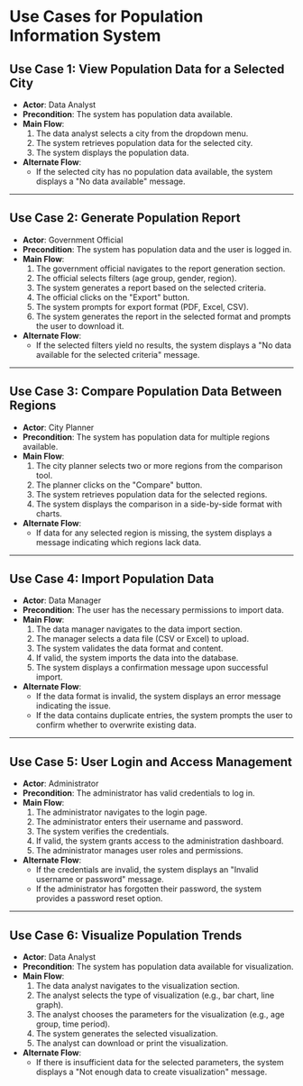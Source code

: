 # Use Cases for Population Information System

## Use Case 1: View Population Data for a Selected City
- **Actor**: Data Analyst
- **Precondition**: The system has population data available.
- **Main Flow**:
    1. The data analyst selects a city from the dropdown menu.
    2. The system retrieves population data for the selected city.
    3. The system displays the population data.
- **Alternate Flow**:
    - If the selected city has no population data available, the system displays a "No data available" message.

---

## Use Case 2: Generate Population Report
- **Actor**: Government Official
- **Precondition**: The system has population data and the user is logged in.
- **Main Flow**:
    1. The government official navigates to the report generation section.
    2. The official selects filters (age group, gender, region).
    3. The system generates a report based on the selected criteria.
    4. The official clicks on the "Export" button.
    5. The system prompts for export format (PDF, Excel, CSV).
    6. The system generates the report in the selected format and prompts the user to download it.
- **Alternate Flow**:
    - If the selected filters yield no results, the system displays a "No data available for the selected criteria" message.

---

## Use Case 3: Compare Population Data Between Regions
- **Actor**: City Planner
- **Precondition**: The system has population data for multiple regions available.
- **Main Flow**:
    1. The city planner selects two or more regions from the comparison tool.
    2. The planner clicks on the "Compare" button.
    3. The system retrieves population data for the selected regions.
    4. The system displays the comparison in a side-by-side format with charts.
- **Alternate Flow**:
    - If data for any selected region is missing, the system displays a message indicating which regions lack data.

---

## Use Case 4: Import Population Data
- **Actor**: Data Manager
- **Precondition**: The user has the necessary permissions to import data.
- **Main Flow**:
    1. The data manager navigates to the data import section.
    2. The manager selects a data file (CSV or Excel) to upload.
    3. The system validates the data format and content.
    4. If valid, the system imports the data into the database.
    5. The system displays a confirmation message upon successful import.
- **Alternate Flow**:
    - If the data format is invalid, the system displays an error message indicating the issue.
    - If the data contains duplicate entries, the system prompts the user to confirm whether to overwrite existing data.

---

## Use Case 5: User Login and Access Management
- **Actor**: Administrator
- **Precondition**: The administrator has valid credentials to log in.
- **Main Flow**:
    1. The administrator navigates to the login page.
    2. The administrator enters their username and password.
    3. The system verifies the credentials.
    4. If valid, the system grants access to the administration dashboard.
    5. The administrator manages user roles and permissions.
- **Alternate Flow**:
    - If the credentials are invalid, the system displays an "Invalid username or password" message.
    - If the administrator has forgotten their password, the system provides a password reset option.

---

## Use Case 6: Visualize Population Trends
- **Actor**: Data Analyst
- **Precondition**: The system has population data available for visualization.
- **Main Flow**:
    1. The data analyst navigates to the visualization section.
    2. The analyst selects the type of visualization (e.g., bar chart, line graph).
    3. The analyst chooses the parameters for the visualization (e.g., age group, time period).
    4. The system generates the selected visualization.
    5. The analyst can download or print the visualization.
- **Alternate Flow**:
    - If there is insufficient data for the selected parameters, the system displays a "Not enough data to create visualization" message.
